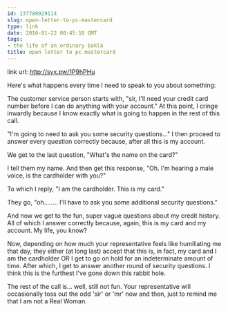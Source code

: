 ```yaml
---
id: 137780929114
slug: open-letter-to-pc-mastercard
type: link
date: 2016-01-22 00:45:18 GMT
tags:
- the life of an ordinary bakla
title: open letter to pc mastercard
---
```

link url: http://syx.pw/1P9hPHu

Here's what happens every time I need to speak to you about something:

The customer service person starts with, "sir, I'll need your credit card number before I can do anything with your account." At this point, I cringe inwardly because I know exactly what is going to happen in the rest of this call.

"I'm going to need to ask you some security questions..." I then proceed to answer every question correctly because, after all this is my account.

We get to the last question, "What's the name on the card?"

I tell them my name. And then get this response, "Oh. I'm hearing a male voice, is the cardholder with you?"

To which I reply, "I am the cardholder. This is my card."

They go, "oh........ I'll have to ask you some additional security questions."

And now we get to the fun, super vague questions about my credit history. All of which I answer correctly because, again, this is my card and my account. My life, you know?

Now, depending on how much your representative feels like humiliating me that day, they either (at long last) accept that this is, in fact, my card and I am the cardholder OR I get to go on hold for an indeterminate amount of time. After which, I get to answer another round of security questions. I think this is the furthest I've gone down this rabbit hole.

The rest of the call is... well, still not fun. Your representative will occasionally toss out the odd 'sir' or 'mr' now and then, just to remind me that I am not a Real Woman.
